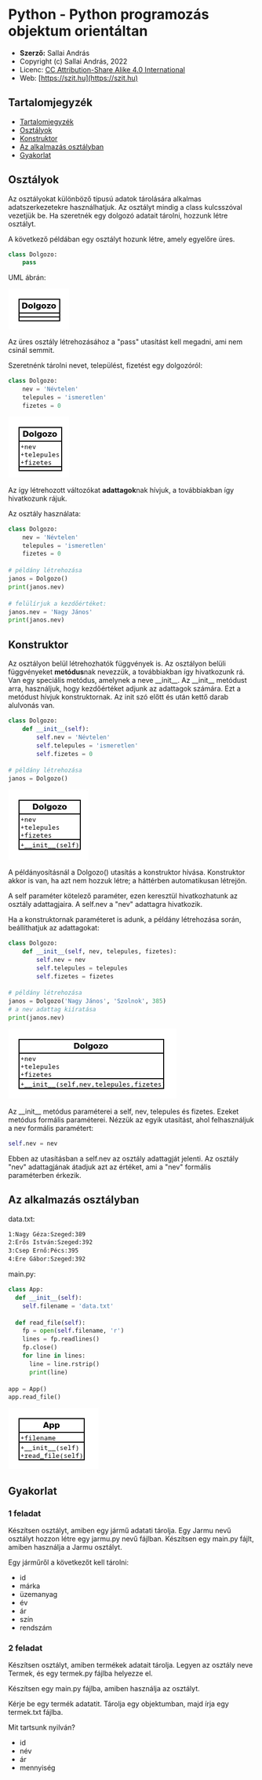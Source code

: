 # Python - Python programozás objektum orientáltan

* **Szerző:** Sallai András
* Copyright (c) Sallai András, 2022
* Licenc: [CC Attribution-Share Alike 4.0 International](https://creativecommons.org/licenses/by-sa/4.0/)
* Web: [https://szit.hu](https://szit.hu)

## Tartalomjegyzék

* [Tartalomjegyzék](#tartalomjegyzék)
* [Osztályok](#osztályok)
* [Konstruktor](#konstruktor)
* [Az alkalmazás osztályban](#az-alkalmazás-osztályban)
* [Gyakorlat](#gyakorlat)

## Osztályok

Az osztályokat különböző típusú adatok tárolására alkalmas adatszerkezetekre használhatjuk. Az osztályt mindig a class kulcsszóval vezetjük be. Ha szeretnék egy dolgozó adatait tárolni, hozzunk létre osztályt.

A következő példában egy osztályt hozunk létre, amely egyelőre üres.

```python
class Dolgozo:
    pass
```

UML ábrán:

![UML Dolgozo osztály](images/programozas/uml/uml_dolgozo_pass.png)

Az üres osztály létrehozásához a "pass" utasítást kell megadni, ami nem csinál semmit.

Szeretnénk tárolni nevet, települést, fizetést egy dolgozóról:

```python
class Dolgozo:
    nev = 'Névtelen'
    telepules = 'ismeretlen'
    fizetes = 0
```

![UML Dolgozo osztály adatagokkal](images/programozas/uml/uml_dolgozo_nev_tel_fiz.png)

Az így létrehozott változókat **adattagok**nak hívjuk, a továbbiakban így hivatkozunk rájuk.

Az osztály használata:

```python
class Dolgozo:
    nev = 'Névtelen'
    telepules = 'ismeretlen'
    fizetes = 0

# példány létrehozása
janos = Dolgozo()
print(janos.nev)

# felülírjuk a kezdőértéket:
janos.nev = 'Nagy János'
print(janos.nev)
```

## Konstruktor

Az osztályon belül létrehozhatók függvények is. Az osztályon belüli függvényeket **metódus**nak nevezzük, a továbbiakban így hivatkozunk rá. Van egy speciális metódus, amelynek a neve &#95;&#95;init&#95;&#95;. Az &#95;&#95;init&#95;&#95; metódust arra, használjuk, hogy kezdőértéket adjunk az adattagok számára. Ezt a metódust hívjuk konstruktornak. Az init szó előtt és után kettő darab alulvonás van.

```python
class Dolgozo:
    def __init__(self):
        self.nev = 'Névtelen'
        self.telepules = 'ismeretlen'
        self.fizetes = 0

# példány létrehozása
janos = Dolgozo()
```

![Dolgozo osztály konstruktorral](images/programozas/uml/uml_dolgozo_konstruktor.png)

A példányosításnál a Dolgozo() utasítás a konstruktor hívása. Konstruktor akkor is van, ha azt nem hozzuk létre; a háttérben automatikusan létrejön.

A self paraméter kötelező paraméter, ezen keresztül hivatkozhatunk az osztály adattagjaira. A self.nev a "nev" adattagra hivatkozik.

Ha a konstruktornak paraméteret is adunk, a példány létrehozása során, beállíthatjuk az adattagokat:

```python
class Dolgozo:
    def __init__(self, nev, telepules, fizetes):
        self.nev = nev
        self.telepules = telepules
        self.fizetes = fizetes

# példány létrehozása
janos = Dolgozo('Nagy János', 'Szolnok', 385)
# a nev adattag kiíratása
print(janos.nev)
```

![Dolgozo osztály konstruktorral, ami paramétereket fogad](images/programozas/uml/uml_dolgozo_konstruktor_alairas.png)

Az &#95;&#95;init&#95;&#95; metódus paraméterei a self, nev, telepules és fizetes. Ezeket metódus formális paraméterei. Nézzük az egyik utasítást, ahol felhasználjuk a nev formális paramétert:

```python
self.nev = nev
```

Ebben az utasításban a self.nev az osztály adattagját jelenti. Az osztály "nev" adattagjának átadjuk azt az értéket, ami a "nev" formális paraméterben érkezik.

## Az alkalmazás osztályban

data.txt:

```txt
1:Nagy Géza:Szeged:389
2:Erős István:Szeged:392
3:Csep Ernő:Pécs:395
4:Ere Gábor:Szeged:392
```

main.py:

```python
class App:
  def __init__(self):
    self.filename = 'data.txt'

  def read_file(self):
    fp = open(self.filename, 'r')
    lines = fp.readlines()
    fp.close()
    for line in lines:
      line = line.rstrip()
      print(line)

app = App()
app.read_file()
```

![Alkalmazás osztályban](images/programozas/uml/uml_app_konstruktor_fajlolvas.png)

## Gyakorlat

### 1 feladat

Készítsen osztályt, amiben egy jármű adatati tárolja. Egy Jarmu nevű osztályt hozzon létre egy jarmu.py nevű fájlban. Készítsen egy main.py fájlt, amiben használja a Jarmu osztályt.

Egy járműről a következőt kell tárolni:

* id
* márka
* üzemanyag
* év
* ár
* szín
* rendszám

### 2 feladat

Készítsen osztályt, amiben termékek adatait tárolja. Legyen az osztály neve Termek, és egy termek.py fájlba helyezze el.

Készítsen egy main.py fájlba, amiben használja az osztályt.

Kérje be egy termék adatatit. Tárolja egy objektumban, majd írja egy termek.txt fájlba.

Mit tartsunk nyilván?

* id
* név
* ár
* mennyiség
